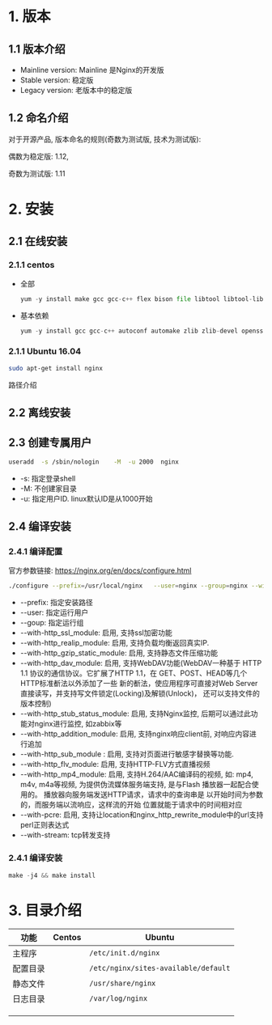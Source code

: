 # 1. 版本

## 1.1 版本介绍

* Mainline version: Mainline 是Nginx的开发版
* Stable version: 稳定版
* Legacy version: 老版本中的稳定版

## 1.2 命名介绍

对于开源产品, 版本命名的规则(奇数为测试版, 技术为测试版):

偶数为稳定版: 1.12, 

奇数为测试版: 1.11

# 2. 安装

## 2.1 在线安装

### 2.1.1 centos

* 全部

  ```python
  yum -y install make gcc gcc-c++ flex bison file libtool libtool-libs autoconf kernel-devel libjpeg libjpeg-devel libpng libpng-devel gd freetype freetype-devel libxml2 libxml2-devel zlib zlib-devel glib2 glib2-devel bzip2 bzip2-devel libevent ncurses ncurses-devel curl curl-devel e2fsprogs e2fsprogs-devel krb5-devel libidn libidn-devel openssl openssl-devel gettext gettext-devel ncurses-devel gmp-devel unzip libcap
  ```

  

* 基本依赖

  ```python
  yum -y install gcc gcc-c++ autoconf automake zlib zlib-devel openssl openssl-devel pcre pcre-devel 
  ```

### 2.1.1 Ubuntu 16.04

```bash
sudo apt-get install nginx
```

路径介绍

## 2.2 离线安装

##  2.3 创建专属用户

```bash
useradd  -s /sbin/nologin    -M  -u 2000  nginx 
```

* -s: 指定登录shell
* -M: 不创建家目录
* -u: 指定用户ID. linux默认ID是从1000开始

## 2.4 编译安装

### 2.4.1 编译配置

官方参数链接: https://nginx.org/en/docs/configure.html

```bash
./configure --prefix=/usr/local/nginx   --user=nginx --group=nginx --with-http_ssl_module --with-http_realip_module  --with-http_gzip_static_module  --with-http_dav_module  --with-http_stub_status_module  --with-http_addition_module --with-http_sub_module  --with-http_flv_module  --with-http_mp4_module  --with-pcre --with-stream
```

* --prefix: 指定安装路径
* --user: 指定运行用户
* --goup: 指定运行组
* --with-http_ssl_module: 启用, 支持ssl加密功能
* --with-http_realip_module: 启用, 支持负载均衡返回真实IP.
* --with-http_gzip_static_module: 启用, 支持静态文件压缩功能
* --with-http_dav_module: 启用, 支持WebDAV功能(WebDAV一种基于 HTTP 1.1 协议的通信协议。它扩展了HTTP 1.1，在 GET、POST、HEAD等几个 HTTP标准斱法以外添加了一些 新的斱法，使应用程序可直接对Web Server 直接读写，并支持写文件锁定(Locking)及解锁(Unlock)， 还可以支持文件的版本控制)
* --with-http_stub_status_module: 启用, 支持Nginx监控, 后期可以通过此功能对nginx进行监控, 如zabbix等
* --with-http_addition_module: 启用, 支持nginx响应client前, 对响应内容进行追加
* --with-http_sub_module : 启用, 支持对页面进行敏感字替换等功能.
* --with-http_flv_module: 启用, 支持HTTP-FLV方式直播视频
* --with-http_mp4_module: 启用, 支持H.264/AAC编译码的视频, 如: mp4, m4v, m4a等视频, 为提供伪流媒体服务端支持, 是与Flash 播放器一起配合使用的。 播放器向服务端发送HTTP请求，请求中的查询串是 以开始时间为参数的，而服务端以流响应，这样流的开始 位置就能于请求中的时间相对应
* --with-pcre: 启用, 支持让location和nginx_http_rewrite_module中的url支持perl正则表达式
* --with-stream: tcp转发支持

### 2.4.1 编译安装

```python
make -j4 && make install
```

# 3. 目录介绍

| 功能     | Centos | Ubuntu                               |
| -------- | ------ | ------------------------------------ |
| 主程序   |        | `/etc/init.d/nginx`                  |
| 配置目录 |        | `/etc/nginx/sites-available/default` |
| 静态文件 |        | `/usr/share/nginx`                   |
| 日志目录 |        | `/var/log/nginx`                     |
|          |        |                                      |
|          |        |                                      |
|          |        |                                      |



